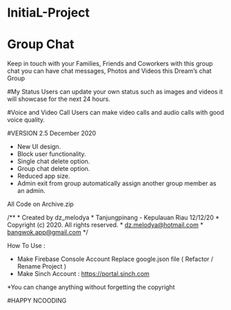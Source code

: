 # InitiaL-Project

# Group Chat
Keep in touch with your Families, Friends and Coworkers with this group chat you can have chat messages, Photos and Videos this Dream’s chat Group

#My Status
Users can update your own status such as images and videos it will showcase for the next 24 hours.

#Voice and Video Call
Users can make video calls and audio calls with good voice quality.

#VERSION 2.5 December 2020
- New UI design. 
- Block user functionality.
- Single chat delete option.
- Group chat delete option.
- Reduced app size.
- Admin exit from group automatically assign another group member as an admin.

All Code on Archive.zip

/**
	*  Created by dz_melodya
	*  Tanjungpinang - Kepulauan Riau 12/12/20
	*  Copyright (c) 2020. All rights reserved.
	*  dz.melodya@hotmail.com
	*  bangwok.app@gmail.com
 */

How To Use :
* Make Firebase Console Account Replace google.json file ( Refactor / Rename Project )
* Make Sinch Account : https://portal.sinch.com

*You can change anything without forgetting the copyright

#HAPPY NCOODING 
